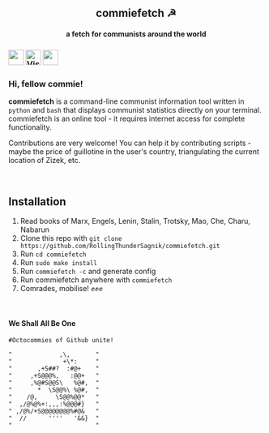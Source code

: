 <div align="center">
<h2>commiefetch ☭</h2>
<h4>a fetch for communists around the world</h4>

</div>

###  <img height=30 src="https://badges.pufler.dev/created/RollingThunderSagnik/commiefetch?style=for-the-badge&color=f54960&labelColor=373e4d"/> <img height=30 alt="Visits" src="https://forthebadge.com/images/badges/powered-by-black-magic.svg"/> <img height=30  src="https://forthebadge.com/images/badges/kinda-sfw.svg"/>


<!-- <img height=30 src="https://forthebadge.com/images/badges/works-on-my-machine.svg"/> <img height=30  alt="Visits" src="https://badges.pufler.dev/updated/RollingThunderSagnik/commiefetch?style=for-the-badge&color=f54960&labelColor=373e4d"/> -->
### Hi, fellow commie! 

**commiefetch** is a command-line communist information tool written in `python` and `bash` that displays communist statistics directly on your terminal. commiefetch is an online tool - it requires internet access for complete functionality. 

Contributions are very welcome! You can help it by contributing scripts - maybe the price of guillotine in the user's country, triangulating the current location of Zizek, etc.

<br/>

## Installation

1. Read books of Marx, Engels, Lenin, Stalin, Trotsky, Mao, Che, Charu, Nabarun
2. Clone this repo with `git clone https://github.com/RollingThunderSagnik/commiefetch.git`
3. Run `cd commiefetch`
4. Run `sudo make install`
5. Run `commiefetch -c` and generate config
6. Run commiefetch anywhere with `commiefetch` 
7. Comrades, mobilise! ✊✊✊

<br/>

#### We Shall All Be One


```shell
#Octocommies of Github unite!

"             ,\,       "
"              +\*:     "
"       ,+S##?  :#@+    "
"     ,+S@@@%,   :@@+   "
"     ,%@#S@@S\   %@#,  "
"       *  \S@@%\ %@#,  "
"    /@,     \S@@%@@*   "
"  ,/@%@%+:,,,:%@@@#}   "
" ,/@%/+S@@@@@@@@%#@&   "
"  //      ''''   '&&}  "
"                       "
```


